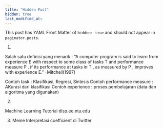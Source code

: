 ```yaml
---
title: "Hidden Post"
hidden: true
last_modified_at:
---
```


This post has YAML Front Matter of `hidden: true` and should not appear in `paginator.posts`.






1.
Salah satu definisi yang menarik : “A computer
program is said to learn from experience E with respect to some class of tasks T
and performance measure P , if its performance at tasks in T , as measured by P ,
improves with experience E.” -Mitchell(1997)

Contoh task : Klasifikasi, Regresi, Sintesis
Contoh performance measure : AKurasi dari klasifikasi
Contoh experience : proses pembelajaran (data dan algoritma yang digunakan)

2.
Machine Learning Tutorial 
disp.ee.ntu.edu

3. Meme Interpretasi coefficient di Twitter
